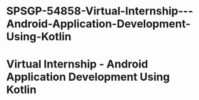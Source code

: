 # SPSGP-54858-Virtual-Internship---Android-Application-Development-Using-Kotlin
# Virtual Internship - Android Application Development Using Kotlin
